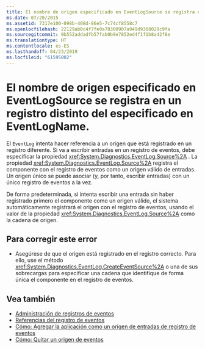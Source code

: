```yaml
---
title: El nombre de origen especificado en EventLogSource se registra en un registro distinto del especificado en EventLogName.
ms.date: 07/20/2015
ms.assetid: 7317e100-098b-408d-86e5-7c74cf8558c7
ms.openlocfilehash: 22129ab0c4f7fe0a78300907a949d9368028c9fa
ms.sourcegitcommit: 9b552addadfb57fab0b9e7852ed4f1f1b8a42f8e
ms.translationtype: HT
ms.contentlocale: es-ES
ms.lasthandoff: 04/23/2019
ms.locfileid: "61595002"
---
```

# <a name="source-name-specified-in-eventlogsource-is-registered-to-a-log-other-than-that-specified-in-eventlogname"></a>El nombre de origen especificado en EventLogSource se registra en un registro distinto del especificado en EventLogName.
El `EventLog` intenta hacer referencia a un origen que está registrado en un registro diferente. Si va a escribir entradas en un registro de eventos, debe especificar la propiedad <xref:System.Diagnostics.EventLog.Source%2A> . La propiedad <xref:System.Diagnostics.EventLog.Source%2A> registra el componente con el registro de eventos como un origen válido de entradas. Un origen único se puede asociar (y, por tanto, escribir entradas) con un único registro de eventos a la vez.  
  
 De forma predeterminada, si intenta escribir una entrada sin haber registrado primero el componente como un origen válido, el sistema automáticamente registrará el origen con el registro de eventos, usando el valor de la propiedad <xref:System.Diagnostics.EventLog.Source%2A> como la cadena de origen.  
  
## <a name="to-correct-this-error"></a>Para corregir este error  
  
- Asegúrese de que el origen está registrado en el registro correcto. Para ello, use el método <xref:System.Diagnostics.EventLog.CreateEventSource%2A> o una de sus sobrecargas para especificar una cadena que identifique de forma única el componente en el registro de eventos.  
  
## <a name="see-also"></a>Vea también

- [Administración de registros de eventos](https://docs.microsoft.com/previous-versions/visualstudio/visual-studio-2008/4f69axw4(v=vs.90))
- [Referencias del registro de eventos](https://docs.microsoft.com/previous-versions/visualstudio/visual-studio-2008/k43k9z2a(v=vs.90))
- [Cómo: Agregar la aplicación como un origen de entradas de registro de eventos](https://docs.microsoft.com/previous-versions/visualstudio/visual-studio-2008/xz73e171(v=vs.90))
- [Cómo: Quitar un origen de eventos](https://docs.microsoft.com/previous-versions/visualstudio/visual-studio-2008/k57466fc(v=vs.90))
